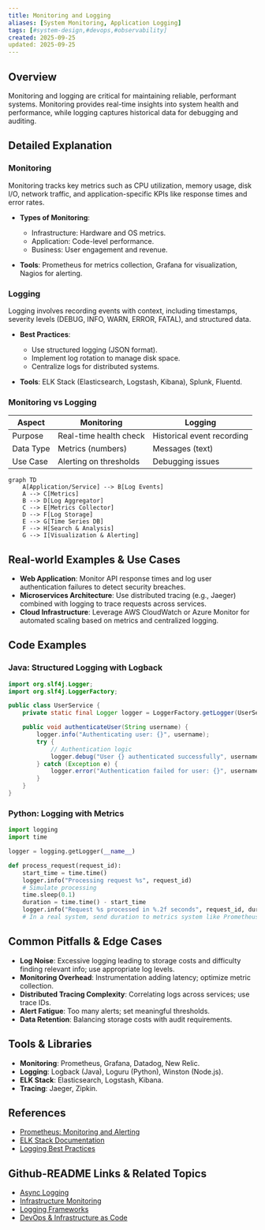 ```yaml
---
title: Monitoring and Logging
aliases: [System Monitoring, Application Logging]
tags: [#system-design,#devops,#observability]
created: 2025-09-25
updated: 2025-09-25
---
```


## Overview

Monitoring and logging are critical for maintaining reliable, performant systems. Monitoring provides real-time insights into system health and performance, while logging captures historical data for debugging and auditing.

## Detailed Explanation

### Monitoring

Monitoring tracks key metrics such as CPU utilization, memory usage, disk I/O, network traffic, and application-specific KPIs like response times and error rates.

- **Types of Monitoring**:
  - Infrastructure: Hardware and OS metrics.
  - Application: Code-level performance.
  - Business: User engagement and revenue.

- **Tools**: Prometheus for metrics collection, Grafana for visualization, Nagios for alerting.

### Logging

Logging involves recording events with context, including timestamps, severity levels (DEBUG, INFO, WARN, ERROR, FATAL), and structured data.

- **Best Practices**:
  - Use structured logging (JSON format).
  - Implement log rotation to manage disk space.
  - Centralize logs for distributed systems.

- **Tools**: ELK Stack (Elasticsearch, Logstash, Kibana), Splunk, Fluentd.

### Monitoring vs Logging

| Aspect | Monitoring | Logging |
|--------|------------|---------|
| Purpose | Real-time health check | Historical event recording |
| Data Type | Metrics (numbers) | Messages (text) |
| Use Case | Alerting on thresholds | Debugging issues |

```mermaid
graph TD
    A[Application/Service] --> B[Log Events]
    A --> C[Metrics]
    B --> D[Log Aggregator]
    C --> E[Metrics Collector]
    D --> F[Log Storage]
    E --> G[Time Series DB]
    F --> H[Search & Analysis]
    G --> I[Visualization & Alerting]
```

## Real-world Examples & Use Cases

- **Web Application**: Monitor API response times and log user authentication failures to detect security breaches.
- **Microservices Architecture**: Use distributed tracing (e.g., Jaeger) combined with logging to trace requests across services.
- **Cloud Infrastructure**: Leverage AWS CloudWatch or Azure Monitor for automated scaling based on metrics and centralized logging.

## Code Examples

### Java: Structured Logging with Logback

```java
import org.slf4j.Logger;
import org.slf4j.LoggerFactory;

public class UserService {
    private static final Logger logger = LoggerFactory.getLogger(UserService.class);

    public void authenticateUser(String username) {
        logger.info("Authenticating user: {}", username);
        try {
            // Authentication logic
            logger.debug("User {} authenticated successfully", username);
        } catch (Exception e) {
            logger.error("Authentication failed for user: {}", username, e);
        }
    }
}
```

### Python: Logging with Metrics

```python
import logging
import time

logger = logging.getLogger(__name__)

def process_request(request_id):
    start_time = time.time()
    logger.info("Processing request %s", request_id)
    # Simulate processing
    time.sleep(0.1)
    duration = time.time() - start_time
    logger.info("Request %s processed in %.2f seconds", request_id, duration)
    # In a real system, send duration to metrics system like Prometheus
```

## Common Pitfalls & Edge Cases

- **Log Noise**: Excessive logging leading to storage costs and difficulty finding relevant info; use appropriate log levels.
- **Monitoring Overhead**: Instrumentation adding latency; optimize metric collection.
- **Distributed Tracing Complexity**: Correlating logs across services; use trace IDs.
- **Alert Fatigue**: Too many alerts; set meaningful thresholds.
- **Data Retention**: Balancing storage costs with audit requirements.

## Tools & Libraries

- **Monitoring**: Prometheus, Grafana, Datadog, New Relic.
- **Logging**: Logback (Java), Loguru (Python), Winston (Node.js).
- **ELK Stack**: Elasticsearch, Logstash, Kibana.
- **Tracing**: Jaeger, Zipkin.

## References

- [Prometheus: Monitoring and Alerting](https://prometheus.io/)
- [ELK Stack Documentation](https://www.elastic.co/elastic-stack)
- [Logging Best Practices](https://12factor.net/logs)

## Github-README Links & Related Topics

- [Async Logging](../async-logging/README.md)
- [Infrastructure Monitoring](../infrastructure-monitoring/README.md)
- [Logging Frameworks](../logging-frameworks/README.md)
- [DevOps & Infrastructure as Code](../devops-infrastructure-as-code/README.md)
